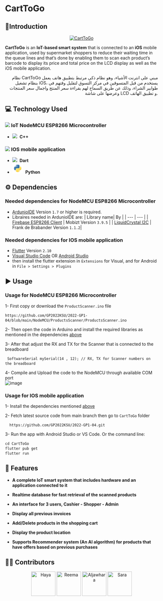 
# CartToGo 
## 🛒Introduction
<div align="center">
 <a href="https://github.com/GP2022KSU/2022-GP1-04">
<img float="left" alt="CartToGo" height="200" src="https://user-images.githubusercontent.com/80041251/156749999-9e298d8f-6897-4a20-b623-45a96fc664f0.png" style="float:'left'">
 </a>
 </div>
 <p><b>CartToGo</b> is an <b>IoT-based smart system</b> that is connected to an <b>iOS</b> mobile application, used by supermarket shoppers to reduce their waiting time in the queue lines and that’s done by enabling them to scan each product’s barcode to display its price and total price on the LCD display as well as the iOS mobile application.</p>
<p align="right">
 نظام CartToGo مبني على انترنت الأشياء، وهو نظام ذكي مرتبط بتطبيق هاتف يعمل بنظام تشغيل iOS، يستخدم من قبل المتسوقين في مركز التسوق لتقليل وقتهم في طوابير الشراء، وذلك عن طريق السماح لهم بقراءة سعر المنتج واجمال سعر المنتجات وعرضها على شاشة LCD و تطبيق الهاتف.
</p>

## 💻 Technology Used 
### <img width=22px src="https://user-images.githubusercontent.com/80041251/161458756-13fbc1d7-3bd3-41d3-a49e-6aff7bd23502.png"> IoT NodeMCU ESP8266 Microcontroller
- <img width=32px src="https://user-images.githubusercontent.com/80041251/161459850-51aeb8de-d98e-465f-8380-c1820d1afe9d.png">&nbsp; <b>C++</b> 
### <img width=22px src="https://user-images.githubusercontent.com/80041251/161458313-29aaced6-b88e-4478-a317-be89617e1b40.png"> IOS mobile application

- <img width=32px src="https://user-images.githubusercontent.com/80041251/161459767-fb4ea2cd-3965-438a-820c-52923e9fef61.png">&nbsp; <b>Dart</b>
-   <img width=35px src="https://raw.githubusercontent.com/github/explore/80688e429a7d4ef2fca1e82350fe8e3517d3494d/topics/python/python.png">&nbsp; <b>Python</b>

## ⚙️ Dependencies


### Needed dependencies for NodeMCU ESP8266 Microcontroller

- [ArdunioIDE](https://www.arduino.cc/en/software) Version `1.7` or higher is required.
- Libraires needed in ArdunioIDE are:
  | Library name| By |
  | --- | --- |
  | [Firebase ESP8266 Client](https://github.com/mobizt/Firebase-ESP8266) | Mobizt Version `3.9.5` |
  | [LiquidCrystal I2C](https://github.com/fdebrabander/Arduino-LiquidCrystal-I2C-library) | Frank de Brabander Version `1.1.2`|
  
 
 ### Needed dependencies for IOS mobile application
 - [Flutter](https://docs.flutter.dev/get-started/install) Version `2.10`
 - [Visual Studio Code](https://code.visualstudio.com/download) OR [Android Studio](https://developer.android.com/studio)
 - then install the flutter extension in `Extensions` for Visual, and for Android in `File > Settings > Plugins`
 
 ## ▶️ Usage
 
 ### Usage for NodeMCU ESP8266 Microcontroller
 1- First copy or download the `ProductScanner.ino` file
   ```
   https://github.com/GP2022KSU/2022-GP1-04/blob/main/NodeMCU/ProductsScanner/ProductsScanner.ino
   ```
   
 2- Then open the code in Arduino and install the required libraries as mentioned in the dependencies [above](#%EF%B8%8F-dependencies)  
 
 3- After that adjust the RX and TX for the Scanner that is connected to the breadboard
  ```
   SoftwareSerial mySerial(14 , 12); // RX, TX for Scanner numbers on the breadboard
   ```
  4- Compile and Upload the code to the NodeMCU through available COM port
  <br>
  ![image](https://user-images.githubusercontent.com/80041251/161467132-43f86722-b242-4a0a-916c-bc46d328f866.png)

 ### Usage for IOS mobile application
 1- Install the dependencies mentioned [above](#%EF%B8%8F-dependencies) 
 
 2- Fetch latest source code from main branch then go to `CartToGo` folder
 ```
   https://github.com/GP2022KSU/2022-GP1-04.git
   ```
 
 3- Run the app with Android Studio or VS Code. Or the command line:

```
cd CartToGo
flutter pub get
flutter run
```


## 🎯 Features

* **A complete IoT smart system that includes hardware and an application connected to it**

* **Realtime database for fast retrieval of the scanned products**

* **An interface for 3 users, Cashier - Shopper - Admin**

* **Display all previous invoices**

* **Add/Delete products in the shopping cart**

* **Display the product location**

* **Supports Recommender system (An AI algorithm) for products that have offers based on previous purchases**

## 👩‍💻 Contributors
<div align="center">
<a href="https://github.com/Haya-Alhomaidhi"><img src="https://avatars.githubusercontent.com/u/90135883?v=4" title="Haya" width="80" height="80"></a>
<a href="https://github.com/ReemaAlzaid"><img src="https://avatars.githubusercontent.com/u/80041251?v=4" title="Reema" width="80" height="80"></a>
 <a href="https://github.com/ALJAWHARA-ALBAHLAL"><img src="https://avatars.githubusercontent.com/u/90135922?v=4" title="Aljawhara" width="80" height="80"></a>
 <a href="https://github.com/saraabanmi"><img src="https://avatars.githubusercontent.com/u/90135877?v=4" title="Sara" width="80" height="80"></a>
</div>
